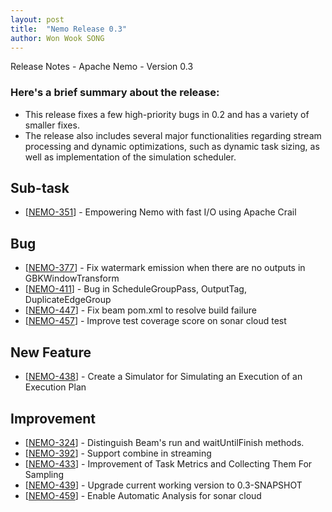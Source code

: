 ```yaml
---
layout: post
title:  "Nemo Release 0.3"
author: Won Wook SONG
---
```



Release Notes - Apache Nemo - Version 0.3

### Here's a brief summary about the release:

- This release fixes a few high-priority bugs in 0.2 and has a variety of smaller fixes.
- The release also includes several major functionalities regarding stream processing and dynamic optimizations, such as dynamic task sizing, as well as implementation of the simulation scheduler.


<h2>        Sub-task
</h2>
<ul>
<li>[<a href='https://issues.apache.org/jira/browse/NEMO-351'>NEMO-351</a>] -         Empowering Nemo with fast I/O using Apache Crail
</li>
</ul>
            
<h2>        Bug
</h2>
<ul>
<li>[<a href='https://issues.apache.org/jira/browse/NEMO-377'>NEMO-377</a>] -         Fix watermark emission when there are no outputs in GBKWindowTransform
</li>
<li>[<a href='https://issues.apache.org/jira/browse/NEMO-411'>NEMO-411</a>] -         Bug in ScheduleGroupPass, OutputTag, DuplicateEdgeGroup
</li>
<li>[<a href='https://issues.apache.org/jira/browse/NEMO-447'>NEMO-447</a>] -         Fix beam pom.xml to resolve build failure
</li>
<li>[<a href='https://issues.apache.org/jira/browse/NEMO-457'>NEMO-457</a>] -         Improve test coverage score on sonar cloud test
</li>
</ul>
        
<h2>        New Feature
</h2>
<ul>
<li>[<a href='https://issues.apache.org/jira/browse/NEMO-438'>NEMO-438</a>] -         Create a Simulator for Simulating an Execution of an Execution Plan
</li>
</ul>
        
<h2>        Improvement
</h2>
<ul>
<li>[<a href='https://issues.apache.org/jira/browse/NEMO-324'>NEMO-324</a>] -         Distinguish Beam&#39;s run and waitUntilFinish methods.
</li>
<li>[<a href='https://issues.apache.org/jira/browse/NEMO-392'>NEMO-392</a>] -         Support combine in streaming
</li>
<li>[<a href='https://issues.apache.org/jira/browse/NEMO-433'>NEMO-433</a>] -         Improvement of Task Metrics and Collecting Them For Sampling
</li>
<li>[<a href='https://issues.apache.org/jira/browse/NEMO-439'>NEMO-439</a>] -         Upgrade current working version to 0.3-SNAPSHOT
</li>
<li>[<a href='https://issues.apache.org/jira/browse/NEMO-459'>NEMO-459</a>] -         Enable Automatic Analysis for sonar cloud
</li>
</ul>
                                                                                                                                                                